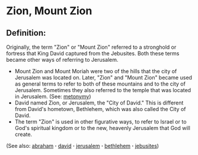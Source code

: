 # Zion, Mount Zion #

## Definition: ##

Originally, the term "Zion" or "Mount Zion" referred to a stronghold or fortress that King David captured from the Jebusites. Both these terms became other ways of referring to Jerusalem.

* Mount Zion and Mount Moriah were two of the hills that the city of Jerusalem was located on. Later, "Zion" and "Mount Zion" became used as general terms to refer to both of these mountains and to the city of Jerusalem. Sometimes they also referred to the temple that was located in Jerusalem. (See: [metonymy](https://git.door43.org/Door43/en-ta-translate-vol2/src/master/content/figs_metonymy.md))
* David named Zion, or Jerusalem, the "City of David." This is different from David's hometown, Bethlehem, which was also called the City of David.
* The term "Zion" is used in other figurative ways, to refer to Israel or to God's spiritual kingdom or to the new, heavenly Jerusalem that God will create.

(See also: [abraham](../other/abraham.md) **·** [david](../other/david.md) **·** [jerusalem](../other/jerusalem.md) **·** [bethlehem](../other/bethlehem.md) **·** [jebusites](../other/jebusites.md))

